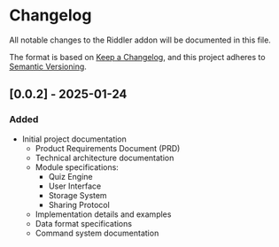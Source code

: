 # Changelog

All notable changes to the Riddler addon will be documented in this file.

The format is based on [Keep a Changelog](https://keepachangelog.com/en/1.1.0/),
and this project adheres to [Semantic Versioning](https://semver.org/spec/v2.0.0.html).

## [0.0.2] - 2025-01-24

### Added

- Initial project documentation
  - Product Requirements Document (PRD)
  - Technical architecture documentation
  - Module specifications:
    - Quiz Engine
    - User Interface
    - Storage System
    - Sharing Protocol
  - Implementation details and examples
  - Data format specifications
  - Command system documentation
